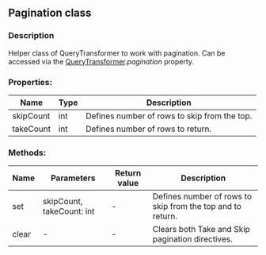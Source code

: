 ## Pagination class

### Description
Helper class of QueryTransformer to work with pagination. Can be accessed via the [QueryTransformer](/docs/QueryTransformer.md).*pagination* property.

### Properties:
Name         | Type          | Description
------------ | ------------- | -------------
skipCount | int | Defines number of rows to skip from the top.
takeCount | int | Defines number of rows to return.

### Methods:
Name         | Parameters    | Return value  | Description
------------ | ------------- | ------------- | -------------
set | skipCount, takeCount: int | - | Defines number of rows to skip from the top and to return.
clear | -  |  - | Clears both Take and Skip pagination directives.